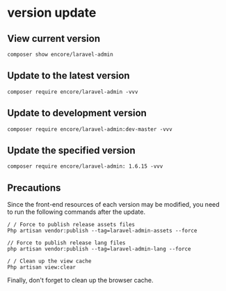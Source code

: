 # version update

## View current version

```shell
composer show encore/laravel-admin
```

## Update to the latest version

```shell
composer require encore/laravel-admin -vvv
```

## Update to development version

```shell
composer require encore/laravel-admin:dev-master -vvv
```

## Update the specified version

```shell
composer require encore/laravel-admin: 1.6.15 -vvv
```

## Precautions

Since the front-end resources of each version may be modified, you need to run the following commands after the update.

```shell
/ / Force to publish release assets files
Php artisan vendor:publish --tag=laravel-admin-assets --force

// Force to publish release lang files
php artisan vendor:publish --tag=laravel-admin-lang --force

/ / Clean up the view cache
Php artisan view:clear
```

Finally, don't forget to clean up the browser cache.